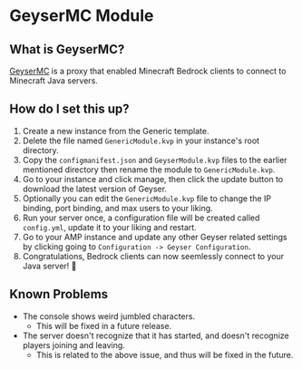 # GeyserMC Module

## What is GeyserMC?

[GeyserMC](https://geysermc.org/) is a proxy that enabled Minecraft Bedrock clients to connect to Minecraft Java servers.

## How do I set this up?

1. Create a new instance from the Generic template.
2. Delete the file named `GenericModule.kvp` in your instance's root directory.
3. Copy the `configmanifest.json` and `GeyserModule.kvp` files to the earlier mentioned directory then rename the module to `GenericModule.kvp`.
4. Go to your instance and click manage, then click the update button to download the latest version of Geyser.
5. Optionally you can edit the `GenericModule.kvp` file to change the IP binding, port binding, and max users to your liking.
6. Run your server once, a configuration file will be created called `config.yml`, update it to your liking and restart.
7. Go to your AMP instance and update any other Geyser related settings by clicking going to `Configuration -> Geyser Configuration`.
8. Congratulations, Bedrock clients can now seemlessly connect to your Java server! 🎉

## Known Problems

- The console shows weird jumbled characters.
  - This will be fixed in a future release.
- The server doesn't recognize that it has started, and doesn't recognize players joining and leaving. 
  - This is related to the above issue, and thus will be fixed in the future.
